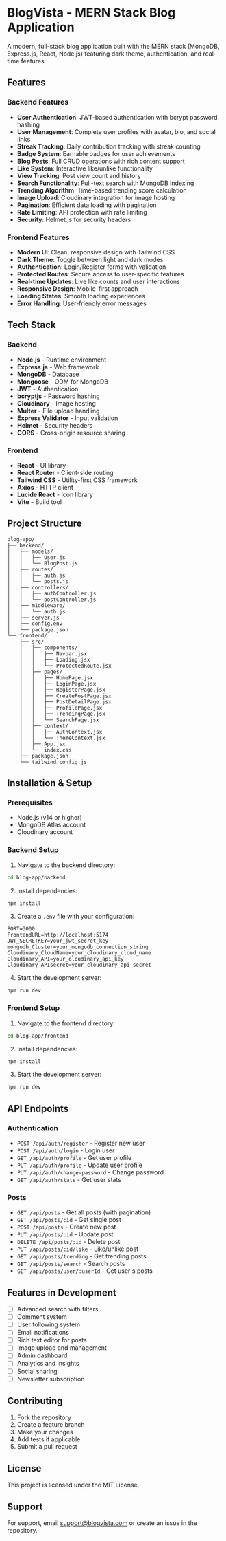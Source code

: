 # BlogVista - MERN Stack Blog Application

A modern, full-stack blog application built with the MERN stack (MongoDB, Express.js, React, Node.js) featuring dark theme, authentication, and real-time features.

## Features

### Backend Features
- **User Authentication**: JWT-based authentication with bcrypt password hashing
- **User Management**: Complete user profiles with avatar, bio, and social links
- **Streak Tracking**: Daily contribution tracking with streak counting
- **Badge System**: Earnable badges for user achievements
- **Blog Posts**: Full CRUD operations with rich content support
- **Like System**: Interactive like/unlike functionality
- **View Tracking**: Post view count and history
- **Search Functionality**: Full-text search with MongoDB indexing
- **Trending Algorithm**: Time-based trending score calculation
- **Image Upload**: Cloudinary integration for image hosting
- **Pagination**: Efficient data loading with pagination
- **Rate Limiting**: API protection with rate limiting
- **Security**: Helmet.js for security headers

### Frontend Features
- **Modern UI**: Clean, responsive design with Tailwind CSS
- **Dark Theme**: Toggle between light and dark modes
- **Authentication**: Login/Register forms with validation
- **Protected Routes**: Secure access to user-specific features
- **Real-time Updates**: Live like counts and user interactions
- **Responsive Design**: Mobile-first approach
- **Loading States**: Smooth loading experiences
- **Error Handling**: User-friendly error messages

## Tech Stack

### Backend
- **Node.js** - Runtime environment
- **Express.js** - Web framework
- **MongoDB** - Database
- **Mongoose** - ODM for MongoDB
- **JWT** - Authentication
- **bcryptjs** - Password hashing
- **Cloudinary** - Image hosting
- **Multer** - File upload handling
- **Express Validator** - Input validation
- **Helmet** - Security headers
- **CORS** - Cross-origin resource sharing

### Frontend
- **React** - UI library
- **React Router** - Client-side routing
- **Tailwind CSS** - Utility-first CSS framework
- **Axios** - HTTP client
- **Lucide React** - Icon library
- **Vite** - Build tool

## Project Structure

```
blog-app/
├── backend/
│   ├── models/
│   │   ├── User.js
│   │   └── BlogPost.js
│   ├── routes/
│   │   ├── auth.js
│   │   └── posts.js
│   ├── controllers/
│   │   ├── authController.js
│   │   └── postController.js
│   ├── middleware/
│   │   └── auth.js
│   ├── server.js
│   ├── config.env
│   └── package.json
└── frontend/
    ├── src/
    │   ├── components/
    │   │   ├── Navbar.jsx
    │   │   ├── Loading.jsx
    │   │   └── ProtectedRoute.jsx
    │   ├── pages/
    │   │   ├── HomePage.jsx
    │   │   ├── LoginPage.jsx
    │   │   ├── RegisterPage.jsx
    │   │   ├── CreatePostPage.jsx
    │   │   ├── PostDetailPage.jsx
    │   │   ├── ProfilePage.jsx
    │   │   ├── TrendingPage.jsx
    │   │   └── SearchPage.jsx
    │   ├── context/
    │   │   ├── AuthContext.jsx
    │   │   └── ThemeContext.jsx
    │   ├── App.jsx
    │   └── index.css
    ├── package.json
    └── tailwind.config.js
```

## Installation & Setup

### Prerequisites
- Node.js (v14 or higher)
- MongoDB Atlas account
- Cloudinary account

### Backend Setup

1. Navigate to the backend directory:
```bash
cd blog-app/backend
```

2. Install dependencies:
```bash
npm install
```

3. Create a `.env` file with your configuration:
```env
PORT=3000
FrontendURL=http://localhost:5174
JWT_SECRETKEY=your_jwt_secret_key
mongodb_Cluster=your_mongodb_connection_string
Cloudinary_CloudName=your_cloudinary_cloud_name
Cloudinary_API=your_cloudinary_api_key
Cloudinary_APIsecret=your_cloudinary_api_secret
```

4. Start the development server:
```bash
npm run dev
```

### Frontend Setup

1. Navigate to the frontend directory:
```bash
cd blog-app/frontend
```

2. Install dependencies:
```bash
npm install
```

3. Start the development server:
```bash
npm run dev
```

## API Endpoints

### Authentication
- `POST /api/auth/register` - Register new user
- `POST /api/auth/login` - Login user
- `GET /api/auth/profile` - Get user profile
- `PUT /api/auth/profile` - Update user profile
- `PUT /api/auth/change-password` - Change password
- `GET /api/auth/stats` - Get user stats

### Posts
- `GET /api/posts` - Get all posts (with pagination)
- `GET /api/posts/:id` - Get single post
- `POST /api/posts` - Create new post
- `PUT /api/posts/:id` - Update post
- `DELETE /api/posts/:id` - Delete post
- `PUT /api/posts/:id/like` - Like/unlike post
- `GET /api/posts/trending` - Get trending posts
- `GET /api/posts/search` - Search posts
- `GET /api/posts/user/:userId` - Get user's posts

## Features in Development

- [ ] Advanced search with filters
- [ ] Comment system
- [ ] User following system
- [ ] Email notifications
- [ ] Rich text editor for posts
- [ ] Image upload and management
- [ ] Admin dashboard
- [ ] Analytics and insights
- [ ] Social sharing
- [ ] Newsletter subscription

## Contributing

1. Fork the repository
2. Create a feature branch
3. Make your changes
4. Add tests if applicable
5. Submit a pull request

## License

This project is licensed under the MIT License.

## Support

For support, email support@blogvista.com or create an issue in the repository. 